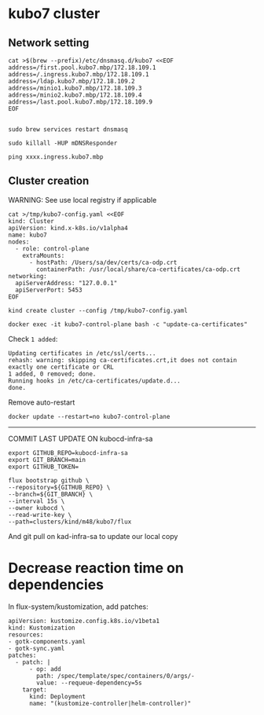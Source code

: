 
# kubo7 cluster

## Network setting

```
cat >$(brew --prefix)/etc/dnsmasq.d/kubo7 <<EOF
address=/first.pool.kubo7.mbp/172.18.109.1 
address=/.ingress.kubo7.mbp/172.18.109.1 
address=/ldap.kubo7.mbp/172.18.109.2 
address=/minio1.kubo7.mbp/172.18.109.3
address=/minio2.kubo7.mbp/172.18.109.4 
address=/last.pool.kubo7.mbp/172.18.109.9 
EOF


sudo brew services restart dnsmasq

sudo killall -HUP mDNSResponder

ping xxxx.ingress.kubo7.mbp
```


## Cluster creation

WARNING: See use local registry if applicable

```
cat >/tmp/kubo7-config.yaml <<EOF
kind: Cluster
apiVersion: kind.x-k8s.io/v1alpha4
name: kubo7
nodes:
  - role: control-plane
    extraMounts:
      - hostPath: /Users/sa/dev/certs/ca-odp.crt
        containerPath: /usr/local/share/ca-certificates/ca-odp.crt
networking:
  apiServerAddress: "127.0.0.1"
  apiServerPort: 5453
EOF
```

```
kind create cluster --config /tmp/kubo7-config.yaml

docker exec -it kubo7-control-plane bash -c "update-ca-certificates"
```

Check `1 added`:

```
Updating certificates in /etc/ssl/certs...
rehash: warning: skipping ca-certificates.crt,it does not contain exactly one certificate or CRL
1 added, 0 removed; done.
Running hooks in /etc/ca-certificates/update.d...
done.
```

Remove auto-restart

```
docker update --restart=no kubo7-control-plane
```

---------------------------------------------------------------------------------------------------------

COMMIT LAST UPDATE ON kubocd-infra-sa

```
export GITHUB_REPO=kubocd-infra-sa
export GIT_BRANCH=main
export GITHUB_TOKEN=

flux bootstrap github \
--repository=${GITHUB_REPO} \
--branch=${GIT_BRANCH} \
--interval 15s \
--owner kubocd \
--read-write-key \
--path=clusters/kind/m48/kubo7/flux

```

And git pull on kad-infra-sa to update our local copy

# Decrease reaction time on dependencies

In flux-system/kustomization, add patches:

```
apiVersion: kustomize.config.k8s.io/v1beta1
kind: Kustomization
resources:
- gotk-components.yaml
- gotk-sync.yaml
patches:
  - patch: |
      - op: add
        path: /spec/template/spec/containers/0/args/-
        value: --requeue-dependency=5s
    target:
      kind: Deployment
      name: "(kustomize-controller|helm-controller)"
```
